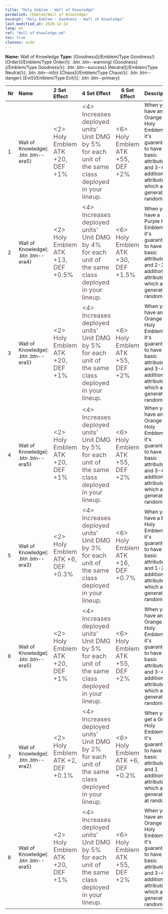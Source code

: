 ```yaml
---
title: "Holy Emblem - Wall of Knowledge"
permalink: /Emblem/Wall of Knowledge/
excerpt: "Holy Emblem - Goodness - Wall of Knowledge"
last_modified_at: 2020-12-14
lang: en
ref: "Wall of Knowledge.md"
toc: true
classes: wide
---
```


 **Name:** Wall of Knowledge
 **Type:** [Goodness](/Emblem/Type Goodness/)
  [Order](/Emblem/Type Order/){: .btn .btn--warning}   [Goodness](/Emblem/Type Goodness/){: .btn .btn--success}   [Neutral](/Emblem/Type Neutral/){: .btn .btn--info}   [Chaos](/Emblem/Type Chaos/){: .btn .btn--danger}   [Evil](/Emblem/Type Evil/){: .btn .btn--primary} 

  |  Nr  |             Name            |    2 Set Effect    |   4 Set Effect   | 6 Set Effect   | Description |
  |:-----|:----------------------------|:-------------------|:-----------------|----------------|-------------|
  | 1 | Wall of Knowledge{: .btn .btn--era5} | <span style="color: #645252;font-size:20px"><2> Holy Emblem ATK +20, DEF +1%</span> | <span style="color: #645252;font-size:20px"><4> Increases deployed units' Unit DMG by 5% for each unit of the same class deployed in your lineup.</span> | <span style="color: #645252;font-size:20px"><6> Holy Emblem ATK +55, DEF +2%</span> | When you have an Orange Holy Emblem, it's guaranteed to have 2 basic attributes and 3-4 additional attributes, which are generated randomly | 
  | 2 | Wall of Knowledge{: .btn .btn--era4} | <span style="color: #645252;font-size:20px"><2> Holy Emblem ATK +13, DEF +0.5%</span> | <span style="color: #645252;font-size:20px"><4> Increases deployed units' Unit DMG by 4% for each unit of the same class deployed in your lineup.</span> | <span style="color: #645252;font-size:20px"><6> Holy Emblem ATK +30, DEF +1.5%</span> | When you have a Purple Holy Emblem, it's guaranteed to have 2 basic attributes and 2-3 additional attributes, which are generated randomly | 
  | 3 | Wall of Knowledge{: .btn .btn--era5} | <span style="color: #645252;font-size:20px"><2> Holy Emblem ATK +20, DEF +1%</span> | <span style="color: #645252;font-size:20px"><4> Increases deployed units' Unit DMG by 5% for each unit of the same class deployed in your lineup.</span> | <span style="color: #645252;font-size:20px"><6> Holy Emblem ATK +55, DEF +2%</span> | When you have an Orange Holy Emblem, it's guaranteed to have 2 basic attributes and 3-4 additional attributes, which are generated randomly | 
  | 4 | Wall of Knowledge{: .btn .btn--era5} | <span style="color: #645252;font-size:20px"><2> Holy Emblem ATK +20, DEF +1%</span> | <span style="color: #645252;font-size:20px"><4> Increases deployed units' Unit DMG by 5% for each unit of the same class deployed in your lineup.</span> | <span style="color: #645252;font-size:20px"><6> Holy Emblem ATK +55, DEF +2%</span> | When you have an Orange Holy Emblem, it's guaranteed to have 2 basic attributes and 3-4 additional attributes, which are generated randomly | 
  | 5 | Wall of Knowledge{: .btn .btn--era3} | <span style="color: #645252;font-size:20px"><2> Holy Emblem ATK +6, DEF +0.3%</span> | <span style="color: #645252;font-size:20px"><4> Increases deployed units' Unit DMG by 3% for each unit of the same class deployed in your lineup.</span> | <span style="color: #645252;font-size:20px"><6> Holy Emblem ATK +16, DEF +0.7%</span> | When you have a Blue Holy Emblem, it's guaranteed to have 2 basic attributes and 1-2 additional attribute(s), which are generated randomly | 
  | 6 | Wall of Knowledge{: .btn .btn--era5} | <span style="color: #645252;font-size:20px"><2> Holy Emblem ATK +20, DEF +1%</span> | <span style="color: #645252;font-size:20px"><4> Increases deployed units' Unit DMG by 5% for each unit of the same class deployed in your lineup.</span> | <span style="color: #645252;font-size:20px"><6> Holy Emblem ATK +55, DEF +2%</span> | When you have an Orange Holy Emblem, it's guaranteed to have 2 basic attributes and 3-4 additional attributes, which are generated randomly | 
  | 7 | Wall of Knowledge{: .btn .btn--era2} | <span style="color: #645252;font-size:20px"><2> Holy Emblem ATK +2, DEF +0.1%</span> | <span style="color: #645252;font-size:20px"><4> Increases deployed units' Unit DMG by 2% for each unit of the same class deployed in your lineup.</span> | <span style="color: #645252;font-size:20px"><6> Holy Emblem ATK +6, DEF +0.2%</span> | When you get a Green Holy Emblem, it's guaranteed to have 2 basic attributes and 1 additional attribute, which are generated at random | 
  | 8 | Wall of Knowledge{: .btn .btn--era5} | <span style="color: #645252;font-size:20px"><2> Holy Emblem ATK +20, DEF +1%</span> | <span style="color: #645252;font-size:20px"><4> Increases deployed units' Unit DMG by 5% for each unit of the same class deployed in your lineup.</span> | <span style="color: #645252;font-size:20px"><6> Holy Emblem ATK +55, DEF +2%</span> | When you have an Orange Holy Emblem, it's guaranteed to have 2 basic attributes and 3-4 additional attributes, which are generated randomly | 
